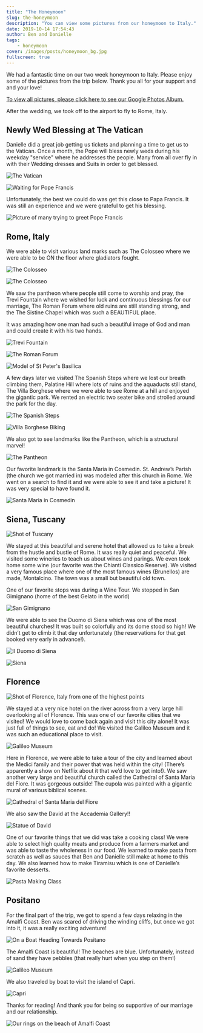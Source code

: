 ```yaml
---
title: "The Honeymoon"
slug: the-honeymoon
description: "You can view some pictures from our honeymoon to Italy."
date: 2019-10-14 17:54:43
author: Ben and Danielle
tags: 
    - honeymoon
cover: /images/posts/honeymoon_bg.jpg
fullscreen: true
---
```

We had a fantastic time on our two week honeymoon to Italy. Please enjoy some of the pictures from the trip below. Thank you all for your support and and your love!

[To view all pictures, please click here to see our Google Photos Album.](https://photos.app.goo.gl/5X2Zr6Adt1W6AbyaA) 

After the wedding, we took off to the airport to fly to Rome, Italy. 

## Newly Wed Blessing at The Vatican 
Danielle did a great job getting us tickets and planning a time to get us to the Vatican. Once a month, the Pope will bless newly weds during his weekday "service" where he addresses the people. Many from all over fly in with their Wedding dresses and Suits in order to get blessed.

![The Vatican](/images/posts/vatican.jpg)

![Waiting for Pope Francis](/images/posts/waiting_for_the_pope.jpg)

Unfortunately, the best we could do was get this close to Papa Francis. It was still an experience and we were grateful to get his blessing.

![Picture of many trying to greet Pope Francis](/images/posts/papa_francis.jpg)

## Rome, Italy

We were able to visit various land marks such as The Colosseo  where we were able to be ON the floor where gladiators fought.

![The Colosseo](/images/posts/colosseooutside.jpg)

![The Colosseo](/images/posts/colosseoinside.jpg)

We saw the pantheon where people still come to worship and pray, the Trevi Fountain where we wished for luck and continuous blessings for our marriage, The Roman Forum where old ruins are still standing strong, and the The Sistine Chapel which was such a BEAUTIFUL place.

It was amazing how one man had such a beautiful image of God and man and could create it with his two hands. 

![Trevi Fountain](/images/posts/trevi.jpg)

![The Roman Forum](/images/posts/romanforum.jpg)

![Model of St Peter's Basilica](/images/posts/stpetersmodel.jpg)

A few days later we visited The Spanish Steps where we lost our breath climbing them, Palatine Hill where lots of ruins and the aquaducts still stand, The Villa Borghese where we were able to see Rome at a hill and enjoyed the gigantic park. We rented an electric two seater bike and strolled around the park for the day.

![The Spanish Steps](/images/posts/spanishsteps.jpg)

![Villa Borghese Biking](/images/posts/elecbike.jpg)

We also got to see landmarks like the Pantheon, which is a structural marvel!

![The Pantheon](/images/posts/pantheon.jpg)

Our favorite landmark is the Santa Maria in Cosmedin. St. Andrew’s Parish (the church we got married in) was modeled after this church in Rome. We went on a search to find it and we were able to see it and take a picture! It was very special to have found it. 

![Santa Maria in Cosmedin](/images/posts/santamariacosmedin.jpg)


## Siena, Tuscany
![Shot of Tuscany](/images/posts/tuscany.jpg)

We stayed at this beautiful and serene hotel that allowed us to take a break from the hustle and bustle of Rome. It was really quiet and peaceful. We visited some wineries to teach us about wines and parings. We even took home some wine (our favorite was the Chianti Classico Reserve). We visited a very famous place where one of the most famous wines (Brunellos) are made, Montalcino. The town was a small but beautiful old town. 

One of our favorite stops was during a Wine Tour. We stopped in San Gimignano (home of the best Gelato in the world)

![San Gimignano](/images/posts/san_gimignano.jpg)

We were able to see the Duomo di Siena which was one of the most beautiful churches! It was built so colorfully and its dome stood so high! We didn’t get to climb it that day unfortunately (the reservations for that get booked very early in advance!). 

![Il Duomo di Siena](/images/posts/duomo_siena.jpg)

![Siena](/images/posts/crypt_siena.jpg)

## Florence

![Shot of Florence, Italy from one of the highest points](/images/posts/florence.jpg)

We stayed at a very nice hotel on the river across from a very large hill overlooking all of Florence. This was one of our favorite cities that we visited! We would love to come back again and visit this city alone! It was just full of things to see, eat and do! We visited the Galileo Museum and it was such an educational place to visit. 

![Galileo Museum](/images/posts/galileo.jpg)

Here in Florence, we were able to take a tour of the city and learned about the Medici family and their power that was held within the city! (There’s apparently a show on Netflix about it that we’d love to get into!). We saw another very large and beautiful church called the Cathedral of Santa Maria del Fiore. It was gorgeous outside! The cupola was painted with a gigantic mural of various biblical scenes. 

![Cathedral of Santa Maria del Fiore](/images/posts/santamariadelfiore.jpg)

We also saw the David at the Accademia Gallery!! 

![Statue of David](/images/posts/david.jpg)

One of our favorite things that we did was take a cooking class! We were able to select high quality meats and produce from a farmers market and was able to taste the wholeness in our food. We learned to make pasta from scratch as well as sauces that Ben and Danielle still make at home to this day. We also learned how to make Tiramisu which is one of Danielle’s favorite desserts. 

![Pasta Making Class](/images/posts/pastamaking.jpg)

## Positano
For the final part of the trip, we got to spend a few days relaxing in the Amalfi Coast. Ben was scared of driving the winding cliffs, but once we got into it, it was a really exciting adventure! 

![On a Boat Heading Towards Positano](/images/posts/honeymoon_cover.jpg)

The Amalfi Coast is beautiful! The beaches are blue. Unfortunately, instead of sand they have pebbles (that really hurt when you step on them!)

![Galileo Museum](/images/posts/positanonight.jpg)

We also traveled by boat to visit the island of Capri.

![Capri](/images/posts/capri.jpg)

Thanks for reading! And thank you for being so supportive of our marriage and our relationship. 

![Our rings on the beach of Amalfi Coast](/images/posts/rings.jpg)
